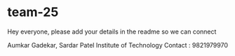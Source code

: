 # team-25

Hey everyone, please add your details in the readme so we can connect 

Aumkar Gadekar, Sardar Patel Institute of Technology
Contact : 9821979970
